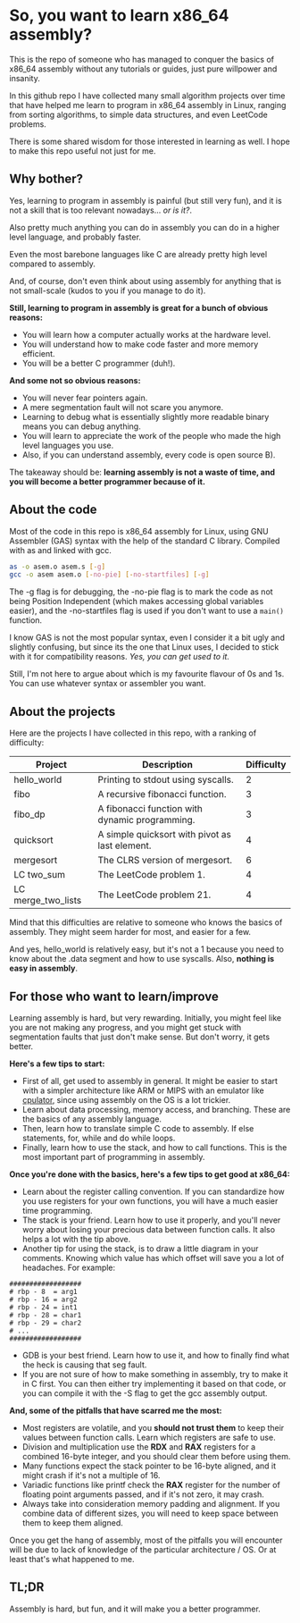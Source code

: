 # So, you want to learn x86_64 assembly?

This is the repo of someone who has managed to conquer the basics of x86_64 assembly without any tutorials or guides, just pure willpower and insanity.

In this github repo I have collected many small algorithm projects over time that have helped me learn to program in x86_64 assembly in Linux, ranging from sorting algorithms, to simple data structures, and even LeetCode problems.

There is some shared wisdom for those interested in learning as well. I hope to make this repo useful not just for me.


## Why bother?

Yes, learning to program in assembly is painful (but still very fun), and it is not a skill that is too relevant nowadays... *or is it?*.

Also pretty much anything you can do in assembly you can do in a higher level language, and probably faster.

Even the most barebone languages like C are already pretty high level compared to assembly.

And, of course, don't even think about using assembly for anything that is not small-scale (kudos to you if you manage to do it).

**Still, learning to program in assembly is great for a bunch of obvious reasons:**
- You will learn how a computer actually works at the hardware level.
- You will understand how to make code faster and more memory efficient.
- You will be a better C programmer (duh!).

**And some not so obvious reasons:**
- You will never fear pointers again.
- A mere segmentation fault will not scare you anymore.
- Learning to debug what is essentially slightly more readable binary means you can debug anything.
- You will learn to appreciate the work of the people who made the high level languages you use.
- Also, if you can understand assembly, every code is open source B).

The takeaway should be: **learning assembly is not a waste of time, and you will become a better programmer because of it.**


## About the code

Most of the code in this repo is x86_64 assembly for Linux, using GNU Assembler (GAS) syntax with the help of the standard C library. Compiled with as and linked with gcc.
```bash
as -o asem.o asem.s [-g]
gcc -o asem asem.o [-no-pie] [-no-startfiles] [-g]
```
The -g flag is for debugging, the -no-pie flag is to mark the code as not being Position Independent (which makes accessing global variables easier), and the -no-startfiles flag is used if you don't want to use a `main()` function.


I know GAS is not the most popular syntax, even I consider it a bit ugly and slightly confusing, but since its the one that Linux uses, I decided to stick with it for compatibility reasons. *Yes, you can get used to it.*

Still, I'm not here to argue about which is my favourite flavour of 0s and 1s. You can use whatever syntax or assembler you want.


## About the projects

Here are the projects I have collected in this repo, with a ranking of difficulty:

| Project | Description | Difficulty |
| --- | --- | --- |
| hello_world | Printing to stdout using syscalls. | 2 |
| fibo | A recursive fibonacci function. | 3 |
| fibo_dp | A fibonacci function with dynamic programming. | 3 |
| quicksort | A simple quicksort with pivot as last element. | 4 |
| mergesort | The CLRS version of mergesort. | 6 |
| LC two_sum | The LeetCode problem 1. | 4 |
| LC merge_two_lists | The LeetCode problem 21. | 4 |

Mind that this difficulties are relative to someone who knows the basics of assembly. They might seem harder for most, and easier for a few.

And yes, hello_world is relatively easy, but it's not a 1 because you need to know about the .data segment and how to use syscalls. Also, **nothing is easy in assembly**.


## For those who want to learn/improve

Learning assembly is hard, but very rewarding. Initially, you might feel like you are not making any progress, and you might get stuck with segmentation faults that just don't make sense. But don't worry, it gets better.

**Here's a few tips to start:**
- First of all, get used to assembly in general. It might be easier to start with a simpler architecture like ARM or MIPS with an emulator like [cpulator](https://cpulator.01xz.net/?sys=arm-de1soc), since using assembly on the OS is a lot trickier.
- Learn about data processing, memory access, and branching. These are the basics of any assembly language.
- Then, learn how to translate simple C code to assembly. If else statements, for, while and do while loops.
- Finally, learn how to use the stack, and how to call functions. This is the most important part of programming in assembly.

**Once you're done with the basics, here's a few tips to get good at x86_64:**
- Learn about the register calling convention. If you can standardize how you use registers for your own functions, you will have a much easier time programming.
- The stack is your friend. Learn how to use it properly, and you'll never worry about losing your precious data between function calls. It also helps a lot with the tip above.
- Another tip for using the stack, is to draw a little diagram in your comments. Knowing which value has which offset will save you a lot of headaches. For example:
```
##################
# rbp - 8  = arg1
# rbp - 16 = arg2
# rbp - 24 = int1
# rbp - 28 = char1
# rbp - 29 = char2
# ...
##################
```

- GDB is your best friend. Learn how to use it, and how to finally find what the heck is causing that seg fault.
- If you are not sure of how to make something in assembly, try to make it in C first. You can then either try implementing it based on that code, or you can compile it with the -S flag to get the gcc assembly output.

**And, some of the pitfalls that have scarred me the most:**
- Most registers are volatile, and you **should not trust them** to keep their values between function calls. Learn which registers are safe to use.
- Division and multiplication use the **RDX** and **RAX** registers for a combined 16-byte integer, and you should clear them before using them.
- Many functions expect the stack pointer to be 16-byte aligned, and it might crash if it's not a multiple of 16.
- Variadic functions like printf check the **RAX** register for the number of floating point arguments passed, and if it's not zero, it may crash.
- Always take into consideration memory padding and alignment. If you combine data of different sizes, you will need to keep space between them to keep them aligned.

Once you get the hang of assembly, most of the pitfalls you will encounter will be due to lack of knowledge of the particular architecture / OS. Or at least that's what happened to me.


## TL;DR

Assembly is hard, but fun, and it will make you a better programmer.


